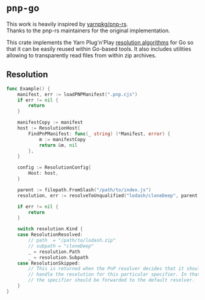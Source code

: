 # `pnp-go`

This work is heavily inspired by [yarnpkg/pnp-rs](https://github.com/yarnpkg/pnp-rs).  
Thanks to the pnp-rs maintainers for the original implementation.

This crate implements the Yarn Plug'n'Play [resolution algorithms](https://yarnpkg.com/advanced/pnp-spec) for Go so that it can be easily reused within Go-based tools. It also includes utilities allowing to transparently read files from within zip archives.

## Resolution

```go
func Example() {
	manifest, err := loadPNPManifest(".pnp.cjs")
	if err != nil {
		return
	}

	manifestCopy := manifest
	host := ResolutionHost{
		FindPnPManifest: func(_ string) (*Manifest, error) {
			m := manifestCopy
			return &m, nil
		},
	}

	config := ResolutionConfig{
		Host: host,
	}

	parent := filepath.FromSlash("/path/to/index.js")
	resolution, err := resolveToUnqualified("lodash/cloneDeep", parent, config)

	if err != nil {
		return
	}

	switch resolution.Kind {
	case ResolutionResolved:
		// path  = "/path/to/lodash.zip"
		// subpath = "cloneDeep"
		_ = resolution.Path
		_ = resolution.Subpath
	case ResolutionSkipped:
		// This is returned when the PnP resolver decides that it shouldn't
		// handle the resolution for this particular specifier. In that case,
		// the specifier should be forwarded to the default resolver.
	}
}
```
